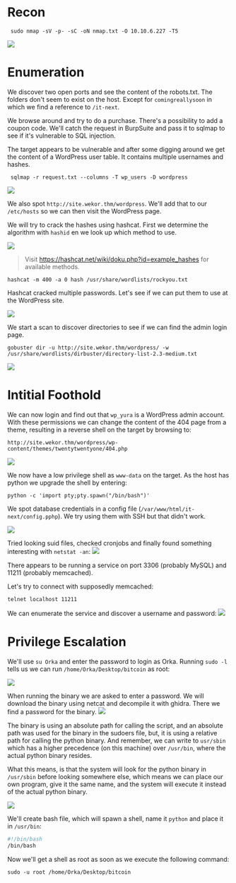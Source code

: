 # Recon
```
 sudo nmap -sV -p- -sC -oN nmap.txt -O 10.10.6.227 -T5 
 ```
 <img src="https://raw.githubusercontent.com/vbrunschot/Write-Ups/main/TryHackMe/Wekor/assets/1.png">

 # Enumeration
 We discover two open ports and see the content of the robots.txt. The folders don't seem to exist on the host. Except for ```comingreallysoon``` in which we find a reference to ```/it-next```.

We browse around and try to do a purchase. There's a possibility to add a coupon code. We'll catch the request in BurpSuite and pass it to sqlmap to see if it's vulnerable to SQL injection.

The target appears to be vulnerable and after some digging around we get the content of a WordPress user table. It contains multiple usernames and hashes. 
```
 sqlmap -r request.txt --columns -T wp_users -D wordpress
```
 <img src="https://raw.githubusercontent.com/vbrunschot/Write-Ups/main/TryHackMe/Wekor/assets/2.png">

 We also spot ```http://site.wekor.thm/wordpress```. We'll add that to our ```/etc/hosts``` so we can then visit the WordPress page.


We will try to crack the hashes using hashcat.
First we determine the algorithm with ```hashid``` en we look up which method to use.

 <img src="https://raw.githubusercontent.com/vbrunschot/Write-Ups/main/TryHackMe/Wekor/assets/3.png">

 > Visit https://hashcat.net/wiki/doku.php?id=example_hashes for available methods.
 
 ```
 hashcat -m 400 -a 0 hash /usr/share/wordlists/rockyou.txt
 ```
 Hashcat cracked multiple passwords. Let's see if we can put them to use at the WordPress site. 

<img src="https://raw.githubusercontent.com/vbrunschot/Write-Ups/main/TryHackMe/Wekor/assets/4.png">


We start a scan to discover directories to see if we can find the admin login page.
```
gobuster dir -u http://site.wekor.thm/wordpress/ -w /usr/share/wordlists/dirbuster/directory-list-2.3-medium.txt
```
<img src="https://raw.githubusercontent.com/vbrunschot/Write-Ups/main/TryHackMe/Wekor/assets/5.png">

# Intitial Foothold
We can now login and find out that ```wp_yura``` is a WordPress admin account. With these permissions we can change the content of the 404 page from a theme, resulting in a reverse shell on the target by browsing to:

```
http://site.wekor.thm/wordpress/wp-content/themes/twentytwentyone/404.php
```
<img src="https://raw.githubusercontent.com/vbrunschot/Write-Ups/main/TryHackMe/Wekor/assets/6.png">

We now have a low privilege shell as ```www-data``` on the target.  As the host has python we upgrade the shell by entering:
```
python -c 'import pty;pty.spawn("/bin/bash")'
```

We spot database credentials in a config file (```/var/www/html/it-next/config.pphp```). We try using them with SSH but that didn't work.

<img src="https://raw.githubusercontent.com/vbrunschot/Write-Ups/main/TryHackMe/Wekor/assets/7.png">

Tried looking suid files, checked cronjobs and finally found something interesting with ```netstat -an```: 
<img src="https://raw.githubusercontent.com/vbrunschot/Write-Ups/main/TryHackMe/Wekor/assets/8.png">

There appears to be running a service on port 3306 (probably MySQL) and 11211 (probably memcached).

Let's try to connect with supposedly memcached:
```
telnet localhost 11211
```
We can enumerate the service and discover a username and password:
<img src="https://raw.githubusercontent.com/vbrunschot/Write-Ups/main/TryHackMe/Wekor/assets/9.png">

# Privilege Escalation
We'll use ``su Orka`` and enter the password to login as Orka. Running ```sudo -l``` tells us we can run ```/home/Orka/Desktop/bitcoin``` as root:

<img src="https://raw.githubusercontent.com/vbrunschot/Write-Ups/main/TryHackMe/Wekor/assets/10.png">

When running the binary we are asked to enter a password. We will download the binary using netcat and decompile it with ghidra. There we find a password for the binary.
<img src="https://raw.githubusercontent.com/vbrunschot/Write-Ups/main/TryHackMe/Wekor/assets/11.png">


The binary is using an absolute path for calling the script, and an absolute path was used for the binary in the sudoers file, but, it is using a relative path for calling the python binary. And remember, we can write to ```usr/sbin``` which has a higher precedence (on this machine) over ```/usr/bin```, where the actual python binary resides.

What this means, is that the system will look for the python binary in ```/usr/sbin``` before looking somewhere else, which means we can place our own program, give it the same name, and the system will execute it instead of the actual python binary.

<img src="https://raw.githubusercontent.com/vbrunschot/Write-Ups/main/TryHackMe/Wekor/assets/12.png">

We'll create bash file, which will spawn a shell, name it ```python``` and place it in ```/usr/bin```:
```sh
#!/bin/bash
/bin/bash
```
Now we'll get a shell as root as soon as we execute the following command:
```
sudo -u root /home/Orka/Desktop/bitcoin
```















